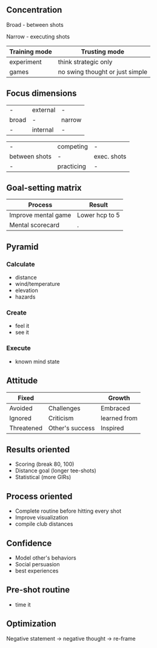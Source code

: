 ## Concentration

Broad - between shots

Narrow - executing shots


| Training mode| Trusting mode|
| --- | ---|
| experiment | think strategic only
| games | no swing thought or just simple

## Focus dimensions

|   |   |   |
| --- | ---| ---|
| - | external | - |
| broad | - | narrow |
| - | internal| - |

|   |   |   |
| --- | ---| ---|
| - |competing| - |
|between shots| - | exec. shots |
| -| practicing | -|

Goal-setting matrix
--

| Process | Result |
| --- | ---|
| Improve mental game | Lower hcp to 5|
| Mental scorecard | .  |

Pyramid
--

### Calculate
  * distance
  * wind/temperature
  * elevation
  * hazards

### Create
  * feel it
  * see it

### Execute
  * known mind state

Attitude
--
| Fixed |  | Growth|
|---| --- | ---
|Avoided| Challenges | Embraced|
|Ignored| Criticism| learned from|
|Threatened| Other's success| Inspired|

Results oriented
--
  * Scoring (break 80, 100)
  * Distance goal (longer tee-shots)
  * Statistical (more GIRs)

Process oriented
--
  * Complete routine before hitting every shot
  * Improve visualization
  * compile club distances

Confidence
--
  * Model other's behaviors
  * Social persuasion
  * best experiences

Pre-shot routine
--
  * time it

Optimization
--
Negative statement -> negative thought -> re-frame
